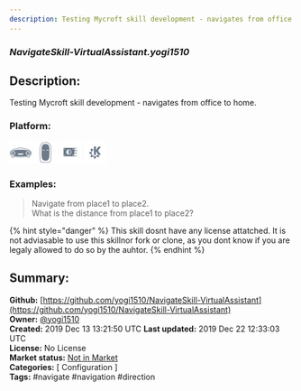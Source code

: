```yaml
---
description: Testing Mycroft skill development - navigates from office to home.
---
```


### _NavigateSkill-VirtualAssistant.yogi1510_  
## Description:  
Testing Mycroft skill development - navigates from office to home.  
  
### Platform:  
 ![Mark I](../.gitbook/assets/mark-1-icon.png)  ![Mark II](../.gitbook/assets/mark-2-icon.png)  ![Picroft](../.gitbook/assets/picroft-icon.png)  ![plasmoid](../.gitbook/assets/kde.png)   
### Examples:  
> Navigate from place1 to place2.  
> What is the distance from place1 to place2?  
  
{% hint style="danger" %}
This skill dosnt have any license attatched. It is not adviasable to use this skillnor fork or clone, as you dont know if you are legaly allowed to do so by the auhtor.
{% endhint %}
  
## Summary:  
**Github:** [https://github.com/yogi1510/NavigateSkill-VirtualAssistant](https://github.com/yogi1510/NavigateSkill-VirtualAssistant)  
**Owner:** [@yogi1510](https://github.com/yogi1510)  
**Created:** 2019 Dec 13 13:21:50 UTC  **Last updated:** 2019 Dec 22 12:33:03 UTC  
**License:** No License  
**Market status:** [Not in Market](https://market.mycroft.ai/skill/)  
**Categories:** [ Configuration ]   
**Tags:** \#navigate \#navigation \#direction   

